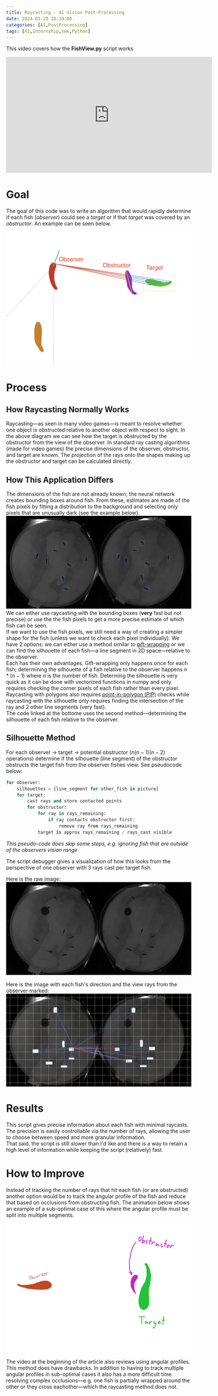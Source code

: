 ```yaml
---
title: Raycasting - AI Vision Post-Processing
date: 2024-03-20 18:10:00
categories: [AI,PostProcessing]
tags: [AI,Internship,swe,Python]
---
```


This video covers how the **FishView.py** script works  
<iframe width="560" height="315" src="https://www.youtube.com/embed/nN6tXBsJKyY?si=RchYc5NgNrYmx5e_" title="YouTube video player" frameborder="0" allow="accelerometer; autoplay; clipboard-write; encrypted-media; gyroscope; picture-in-picture; web-share" referrerpolicy="strict-origin-when-cross-origin" allowfullscreen></iframe>

# Goal
The goal of this code was to write an algorithm that would rapidly determine if each fish (*observer*) could see a *target* or if that *target* was covered by an *obstructor*. An example can be seen below.
![Observer Target Example](../assets/AIFTORaycasting/FishCodeVid1.png)

# Process
## How Raycasting Normally Works
Raycasting—as seen in many video games—is meant to resolve whether one object is obstructed relative to another object with respect to sight. In the above diagram we can see how the target is obstructed by the obstructor from the view of the observer. In standard ray casting algorithms (made for video games) the precise dimensions of the observer, obstructor, and target are known. The projection of the rays onto the shapes making up the obstructor and target can be calculated directly.  

## How This Application Differs
The dimensions of the fish are not already known; the neural network creates bounding boxes around fish. From these, estimates are made of the fish pixels by fitting a distribution to the background and selecting only pixels that are unusually dark (see the example below).  ![Lab Fish Example](../assets/AIFTORaycasting/FishTestImage1.PNG)  
We can either use raycasting with the bounding boxes (**very** fast but not precise) or use the the fish pixels to get a more precise estimate of which fish can be seen.  
If we want to use the fish pixels, we still need a way of creating a simpler shape for the fish (unless we want to check each pixel individually). We have 2 options: we can either use a method similar to [gift-wrapping](https://en.wikipedia.org/wiki/Gift_wrapping_algorithm) or we can find the silhouette of each fish—a line segment in 2D space—relative to the observer.  
Each has their own advantages. Gift-wrapping only happens once for each fish; determining the silhouette of a fish relative to the observer happens $n*(n-1)$ where $n$ is the number of fish. Determing the silhouette is very quick as it can be done with vectorized functions in numpy and only requires checking the corner pixels of each fish rather than every pixel. Raycasting with polygons also requires [point-in-polygon (PIP)](https://en.wikipedia.org/wiki/Point_in_polygon#:~:text=One%20simple%20way%20of%20finding,an%20even%20number%20of%20times.) checks while raycasting with the silhouette only requires finding the intersection of the ray and 2 other line segments (very fast).  
The code linked at the bottome uses the second method—determining the silhouette of each fish relative to the observer.

## Silhouette Method
For each observer -> target -> potential obstructor ($n(n-1)(n-2)$ operations) determine if the silhouette (line segment) of the obstructor obstructs the target fish from the observer fishes view. See pseudocode below:
```python
for observer:
    silhouettes = [line_segment for other_fish in picture]
    for target:
        cast rays and store contacted points
        for obstructor:
            for ray in rays_remaining:
                if ray contacts obstructor first:
                    remove ray from rays_remaining
            target is approx rays_remaining / rays_cast visible
```
*This pseudo-code does skip some steps, e.g. ignoring fish that are outside of the observers vision range*  

The script debugger gives a visualization of how this looks from the perspective of one observer with 3 rays cast per target fish.  

Here is the raw image: ![Frame1282](../assets/AIFTORaycasting/frame1282.jpg)  

Here is the image with each fish's direction and the view rays from the observer marked: ![Frame1282Debug](../assets/AIFTORaycasting/frame1282DebugExample.png)


# Results
This script gives precise information about each fish with minimal raycasts. The precision is easily controllable via the number of rays, allowing the user to choose between speed and more granular information.  
That said, the script is still slower than I'd like and there is a way to retain a high level of information while keeping the script (relatively) fast.

# How to Improve
Instead of tracking the number of rays that hit each fish (or are obstructed) another option would be to track the angular profile of the fish and reduce that based on occlusions from obstructing fish. The animation below shows an example of a sub-optimal case of this where the angular profile must be split into multiple segments.
![AngularProfileGif](../assets/AIFTORaycasting/FishCodeVid2.gif)
The video at the beginning of the article also reviews using angular profiles.  
This method does have drawbacks. In addition to having to track multiple angular profiles in sub-optimal cases it also has a more difficult time resolving complex occlusions—e.g. one fish is partially wrapped around the other or they cross eachother—which the raycasting method does not.
